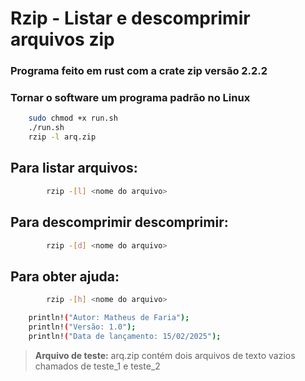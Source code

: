 # Rzip - Listar e descomprimir arquivos zip

### Programa feito em rust com a crate zip versão 2.2.2

### Tornar o software um programa padrão no Linux

```bash
	sudo chmod +x run.sh
	./run.sh
	rzip -l arq.zip
```


## Para listar arquivos: 
```bash
        rzip -[l] <nome do arquivo>
```
## Para descomprimir descomprimir: 
```bash
        rzip -[d] <nome do arquivo>
```

## Para obter ajuda: 
```bash
        rzip -[h] <nome do arquivo>
```

```bash
    println!("Autor: Matheus de Faria");
    println!("Versão: 1.0");
    println!("Data de lançamento: 15/02/2025");
```

>**Arquivo de teste:** arq.zip contém dois arquivos de texto vazios chamados de teste_1 e teste_2